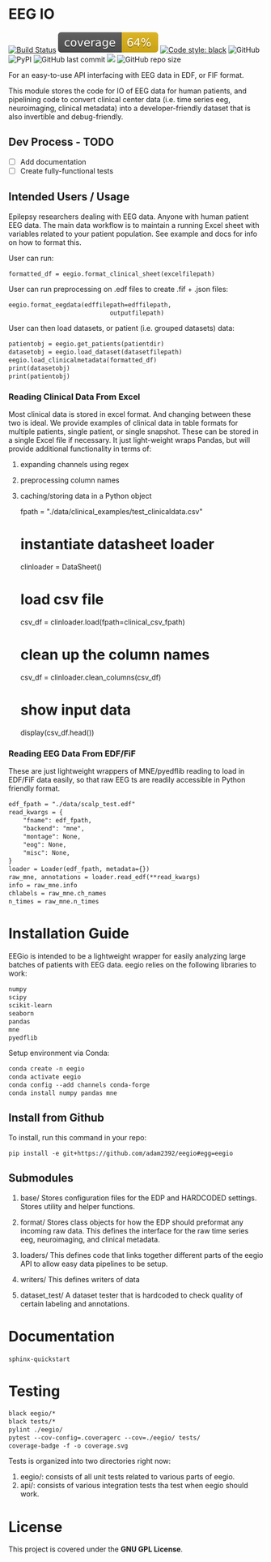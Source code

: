 # EEG IO
[![Build Status](https://travis-ci.com/adam2392/eegio.svg?token=6sshyCajdyLy6EhT8YAq&branch=master)](https://travis-ci.com/adam2392/eegio)
[![Coverage Status](./coverage.svg)](./coverage.svg)
[![Code style: black](https://img.shields.io/badge/code%20style-black-000000.svg)](https://github.com/ambv/black)
![GitHub](https://img.shields.io/github/license/adam2392/eegio)
![PyPI](https://img.shields.io/pypi/v/eegio)
![GitHub last commit](https://img.shields.io/github/last-commit/adam2392/eegio)
<a href="https://codeclimate.com/github/adam2392/eegio/maintainability"><img src="https://api.codeclimate.com/v1/badges/2c7d5910e89350b967c8/maintainability" /></a>
![GitHub repo size](https://img.shields.io/github/repo-size/adam2392/eegio)

For an easy-to-use API interfacing with EEG data in EDF, or FIF format.

This module stores the code for IO of EEG data for human patients, and pipelining code to convert clinical center data (i.e. time series eeg, neuroimaging, clinical metadata) into a developer-friendly dataset that is also invertible and debug-friendly.

## Dev Process - TODO

- [ ] Add documentation
- [ ] Create fully-functional tests

## Intended Users / Usage

Epilepsy researchers dealing with EEG data. Anyone with human patient EEG data. The main data workflow is to maintain a running Excel sheet with variables related to your patient population. 
See example and docs for info on how to format this.

User can run:

    formatted_df = eegio.format_clinical_sheet(excelfilepath)

User can run preprocessing on .edf files to create .fif + .json files:

    eegio.format_eegdata(edffilepath=edffilepath,
                                outputfilepath)
                                
User can then load datasets, or patient (i.e. grouped datasets) data:

    patientobj = eegio.get_patients(patientdir)
    datasetobj = eegio.load_dataset(datasetfilepath)
    eegio.load_clinicalmetadata(formatted_df)
    print(datasetobj)
    print(patientobj)
    
### Reading Clinical Data From Excel
Most clinical data is stored in excel format. And changing between these two is ideal. We provide examples of
clinical data in table formats for multiple patients, single patient, or single snapshot. These
can be stored in a single Excel file if necessary. It just light-weight wraps Pandas, but
will provide additional functionality in terms of:

1. expanding channels using regex
2. preprocessing column names
3. caching/storing data in a Python object


    fpath = "./data/clinical_examples/test_clinicaldata.csv"
    # instantiate datasheet loader
    clinloader = DataSheet()

    # load csv file
    csv_df = clinloader.load(fpath=clinical_csv_fpath)

    # clean up the column names
    csv_df = clinloader.clean_columns(csv_df)
    
    # show input data
    display(csv_df.head())
    
### Reading EEG Data From EDF/FiF
These are just lightweight wrappers of MNE/pyedflib reading to load in EDF/FiF data
easily, so that raw EEG ts are readily accessible in Python friendly format.    

    edf_fpath = "./data/scalp_test.edf"
    read_kwargs = {
        "fname": edf_fpath,
        "backend": "mne",
        "montage": None,
        "eog": None,
        "misc": None,
    }
    loader = Loader(edf_fpath, metadata={})
    raw_mne, annotations = loader.read_edf(**read_kwargs)
    info = raw_mne.info
    chlabels = raw_mne.ch_names
    n_times = raw_mne.n_times

# Installation Guide
EEGio is intended to be a lightweight wrapper for easily analyzing large batches of patients with EEG data. eegio relies on the following libraries to work:

    numpy
    scipy
    scikit-learn
    seaborn
    pandas
    mne
    pyedflib
    
Setup environment via Conda:


    conda create -n eegio
    conda activate eegio
    conda config --add channels conda-forge
    conda install numpy pandas mne
    
## Install from Github
To install, run this command in your repo:

    pip install -e git+https://github.com/adam2392/eegio#egg=eegio


## Submodules
1. base/
Stores configuration files for the EDP and HARDCODED settings. Stores utility and helper functions.

2. format/
Stores class objects for how the EDP should preformat any incoming raw data. This defines the interface for the raw time series eeg, neuroimaging, and clinical metadata.

3. loaders/
This defines code that links together different parts of the eegio API to allow easy data pipelines to be setup.

4. writers/
This defines writers of data

5. dataset_test/
A dataset tester that is hardcoded to check quality of certain labeling and annotations.

# Documentation

    sphinx-quickstart
    

# Testing

    black eegio/*
    black tests/*
    pylint ./eegio/
    pytest --cov-config=.coveragerc --cov=./eegio/ tests/
    coverage-badge -f -o coverage.svg

Tests is organized into two directories right now: 
1. eegio/: consists of all unit tests related to various parts of eegio.
2. api/: consists of various integration tests tha test when eegio should work.

# License

This project is covered under the **GNU GPL License**.